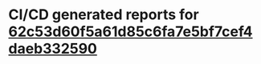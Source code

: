 # CI/CD generated reports for [62c53d60f5a61d85c6fa7e5bf7cef4daeb332590](https://github.com/hydephp/develop/commit/62c53d60f5a61d85c6fa7e5bf7cef4daeb332590)
